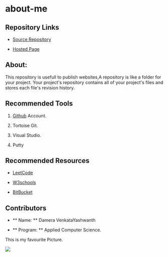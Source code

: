 # about-me

## Repository Links

- [Source Repository](https://github.com/Yashwanth-Damera)

- [Hosted Page](https://yashwanth-damera.github.io/about-me/)

## About:

This repository is usefull to publish websites,A repository is like a folder for your project. Your project's repository contains all of your project's files and stores each file's revision history.

## Recommended Tools

1. [Github](https://github.com/) Account.

2. Tortoise Git.

3. Visual Studio.

4. Putty

## Recommended Resources

- [LeetCode](https://leetcode.com/)

- [W3schools](https://www.w3schools.com/)

- [BitBucket](https://bitbucket.org/product)

## Contributors

- ** Name: **  Damera VenkataYashwanth

- ** Program: ** Applied Computer Science.

This is my favourite Picture.

![](https://img.etimg.com/thumb/width-640,height-480,imgsize-175031,resizemode-1,msid-72869754/rohit-sharma-becomes-leading-run-scorer-in-odis-in-2019.jpg)


 





